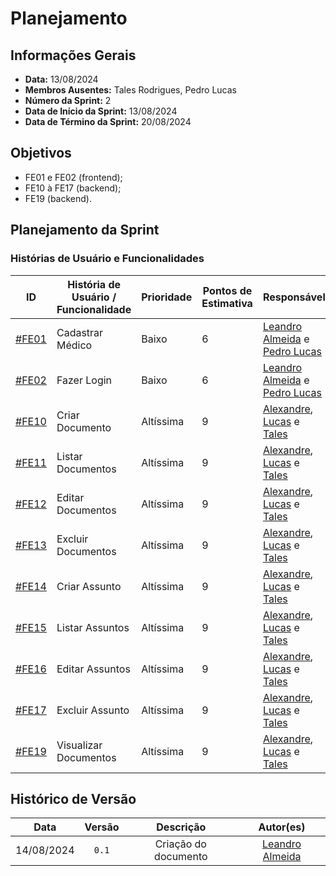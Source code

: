 # Planejamento

## Informações Gerais
- **Data:** 13/08/2024
- **Membros Ausentes:** Tales Rodrigues, Pedro Lucas
- **Número da Sprint:** 2
- **Data de Início da Sprint:** 13/08/2024
- **Data de Término da Sprint:** 20/08/2024


## Objetivos
- FE01 e FE02 (frontend);
- FE10 à FE17 (backend);
- FE19 (backend).

## Planejamento da Sprint

### Histórias de Usuário e Funcionalidades

| ID  | História de Usuário / Funcionalidade    | Prioridade | Pontos de Estimativa | Responsável | Status  |
|-----|----------------------------------------|------------|----------------------|-------------|---------|
| [#FE01](https://github.com/mdsreq-fga-unb/2024.1-Echoeasy/issues/09) | Cadastrar Médico | Baixo | 6 | [Leandro Almeida](https://github.com/leanars) e [Pedro Lucas](https://github.com/lucasdray) | Em desenvolvimento |
| [#FE02](https://github.com/mdsreq-fga-unb/2024.1-Echoeasy/issues/10) | Fazer Login | Baixo | 6 | [Leandro Almeida](https://github.com/leanars) e [Pedro Lucas](https://github.com/lucasdray)      | Em desenvolvimento |
| [#FE10](https://github.com/mdsreq-fga-unb/2024.1-Echoeasy/issues/18) | Criar Documento | Altíssima | 9 | [Alexandre](https://github.com/zzzBECK), [Lucas](https://github.com/LucasGSAntunes) e [Tales](https://github.com/TalesRG) | A iniciar |
| [#FE11](https://github.com/mdsreq-fga-unb/2024.1-Echoeasy/issues/19) | Listar Documentos | Altíssima | 9 | [Alexandre](https://github.com/zzzBECK), [Lucas](https://github.com/LucasGSAntunes) e [Tales](https://github.com/TalesRG) | A iniciar |
| [#FE12](https://github.com/mdsreq-fga-unb/2024.1-Echoeasy/issues/20) | Editar Documentos | Altíssima | 9 | [Alexandre](https://github.com/zzzBECK), [Lucas](https://github.com/LucasGSAntunes) e [Tales](https://github.com/TalesRG) | A iniciar |
| [#FE13](https://github.com/mdsreq-fga-unb/2024.1-Echoeasy/issues/21) | Excluir Documentos | Altíssima | 9 | [Alexandre](https://github.com/zzzBECK), [Lucas](https://github.com/LucasGSAntunes) e [Tales](https://github.com/TalesRG) | A iniciar |
| [#FE14](https://github.com/mdsreq-fga-unb/2024.1-Echoeasy/issues/22) | Criar Assunto | Altíssima | 9 | [Alexandre](https://github.com/zzzBECK), [Lucas](https://github.com/LucasGSAntunes) e [Tales](https://github.com/TalesRG) | A iniciar |
| [#FE15](https://github.com/mdsreq-fga-unb/2024.1-Echoeasy/issues/23) | Listar Assuntos | Altíssima | 9 | [Alexandre](https://github.com/zzzBECK), [Lucas](https://github.com/LucasGSAntunes) e [Tales](https://github.com/TalesRG) | A iniciar |
| [#FE16](https://github.com/mdsreq-fga-unb/2024.1-Echoeasy/issues/24) | Editar Assuntos | Altíssima | 9 | [Alexandre](https://github.com/zzzBECK), [Lucas](https://github.com/LucasGSAntunes) e [Tales](https://github.com/TalesRG) | A iniciar |
| [#FE17](https://github.com/mdsreq-fga-unb/2024.1-Echoeasy/issues/25) | Excluir Assunto | Altíssima | 9 | [Alexandre](https://github.com/zzzBECK), [Lucas](https://github.com/LucasGSAntunes) e [Tales](https://github.com/TalesRG) | A iniciar |
| [#FE19](https://github.com/mdsreq-fga-unb/2024.1-Echoeasy/issues/27) | Visualizar Documentos | Altíssima | 9 | [Alexandre](https://github.com/zzzBECK), [Lucas](https://github.com/LucasGSAntunes) e [Tales](https://github.com/TalesRG) | A iniciar |

## Histórico de Versão

|    Data    | Versão |              Descrição              |                      Autor(es)                      |
| :--------: | :----: | :---------------------------------: | :-------------------------------------------------: |
| 14/08/2024 | `0.1`  | Criação do documento | [Leandro Almeida](https://github.com/leanars) |